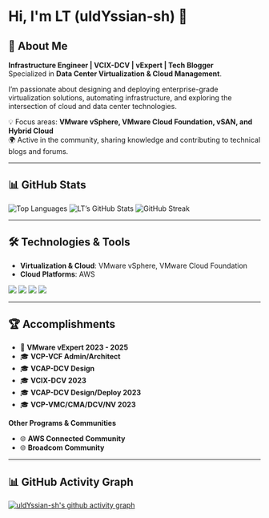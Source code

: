 # Hi, I'm LT (uldYssian-sh) 👋

## 🙋 About Me
**Infrastructure Engineer | VCIX-DCV | vExpert | Tech Blogger**  
Specialized in **Data Center Virtualization & Cloud Management**.  

I’m passionate about designing and deploying enterprise-grade virtualization solutions, automating infrastructure, and exploring the intersection of cloud and data center technologies.  

💡 Focus areas: **VMware vSphere, VMware Cloud Foundation, vSAN, and Hybrid Cloud**  
🌍 Active in the community, sharing knowledge and contributing to technical blogs and forums.  

---

## 📊 GitHub Stats

![Top Languages](https://github-readme-stats.vercel.app/api/top-langs/?username=uldYssian-sh&layout=compact&theme=tokyonight)
![LT’s GitHub Stats](https://github-readme-stats.vercel.app/api?username=uldYssian-sh&show_icons=true&theme=tokyonight)
![GitHub Streak](https://streak-stats.demolab.com?user=uldYssian-sh&theme=tokyonight)

---

## 🛠️ Technologies & Tools
- **Virtualization & Cloud**: VMware vSphere, VMware Cloud Foundation
- **Cloud Platforms**: AWS  
   
![](https://img.shields.io/badge/Language-Bash/Python,PowerShell-informational?style=flat&logo=Language&logoColor=white&color=blue)
![](https://img.shields.io/badge/Virtualization-VMware-informational?style=flat&logo=Language&logoColor=white&color=blue)
![](https://img.shields.io/badge/Cloud-AWS-informational?style=flat&logo=Language&logoColor=white&color=blue)
![](https://img.shields.io/badge/CLI-AWSCLI,PowerCLI-informational?style=flat&logo=Language&logoColor=white&color=blue)

---

## 🏆 Accomplishments
- 🌟 **VMware vExpert 2023 - 2025**
- 🎓 **VCP-VCF Admin/Architect**  
- 🎓 **VCAP-DCV Design**  
- 🎓 **VCIX-DCV 2023**  
- 🎓 **VCAP-DCV Design/Deploy 2023**  
- 🎓 **VCP-VMC/CMA/DCV/NV 2023**  

**Other Programs & Communities**  
- 🌐 **AWS Connected Community**  
- 🌐 **Broadcom Community**  

---
## 📊 GitHub Activity Graph
[![uldYssian-sh's github activity graph](https://github-readme-activity-graph.vercel.app/graph?username=uldYssian-sh&theme=github-compact)](https://github.com/ashutosh00710/github-readme-activity-graph)
